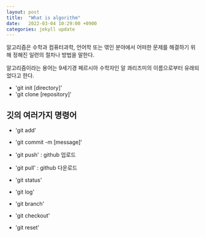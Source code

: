 ```yaml
---
layout: post
title:  "What is algorithm"
date:   2022-03-04 10:29:00 +0900
categories: jekyll update	
---
```


알고리즘은 수학과 컴퓨터과학, 언어학 또는 엮인 분야에서 어떠한 문제를 
해결하기 위해 정해진 일련의 절차나 방법을 말한다.

알고리즘이라는 용어는 9세기경 페르시아 수학자인 알 콰리즈미의 이름으로부터
유래되었다고 한다.

* 'git init [directory]'
* 'git clone [repository]'
## 깃의 여러가지 명령어
* 'git add'
* 'git commit -m [message]'
* 'git push' : github 업로드
* 'git pull' : github 다운로드
* 'git status'
* 'git log'

* 'git branch'
* 'git checkout'

* 'git reset'